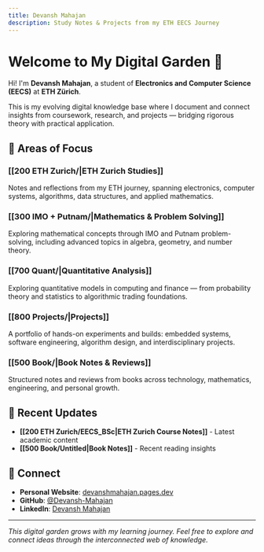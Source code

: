 ```yaml
---
title: Devansh Mahajan
description: Study Notes & Projects from my ETH EECS Journey
---
```


# Welcome to My Digital Garden 🌱

Hi! I'm **Devansh Mahajan**, a student of **Electronics and Computer Science (EECS)** at **ETH Zürich**. 

This is my evolving digital knowledge base where I document and connect insights from coursework, research, and projects — bridging rigorous theory with practical application.

## 🎯 Areas of Focus

### [[200 ETH Zurich/|ETH Zurich Studies]]
Notes and reflections from my ETH journey, spanning electronics, computer systems, algorithms, data structures, and applied mathematics.

### [[300 IMO + Putnam/|Mathematics & Problem Solving]]
Exploring mathematical concepts through IMO and Putnam problem-solving, including advanced topics in algebra, geometry, and number theory.

### [[700 Quant/|Quantitative Analysis]]
Exploring quantitative models in computing and finance — from probability theory and statistics to algorithmic trading foundations.

### [[800 Projects/|Projects]]
A portfolio of hands-on experiments and builds: embedded systems, software engineering, algorithm design, and interdisciplinary projects.
### [[500 Book/|Book Notes & Reviews]]
Structured notes and reviews from books across technology, mathematics, engineering, and personal growth.

## 🚀 Recent Updates

- **[[200 ETH Zurich/EECS_BSc|ETH Zurich Course Notes]]** - Latest academic content
- **[[500 Book/Untitled|Book Notes]]** - Recent reading insights

## 🔗 Connect

- **Personal Website**: [devanshmahajan.pages.dev](https://devanshmahajan.pages.dev)
- **GitHub**: [@Devansh-Mahajan](https://github.com/Devansh-Mahajan)
- **LinkedIn**: [Devansh Mahajan](https://www.linkedin.com/in/devansh-mahajan-2b2b99185/)

---

*This digital garden grows with my learning journey. Feel free to explore and connect ideas through the interconnected web of knowledge.*
